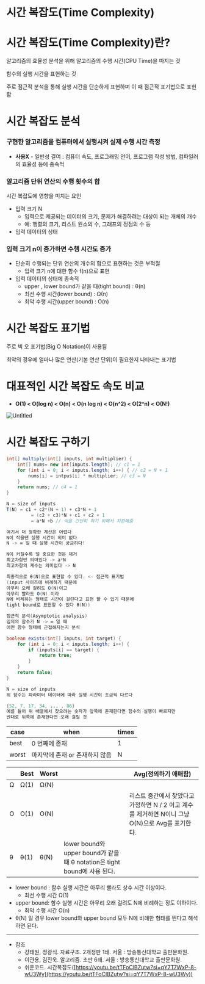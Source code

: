 # 시간 복잡도(Time Complexity)

# 시간 복잡도(Time Complexity)란?

알고리즘의 효율성 분석을 위해 알고리즘의 수행 시간(CPU Time)을 따지는 것

함수의 실행 시간을 표현하는 것

주로 점근적 분석을 통해 실행 시간을 단순하게 표현하며 이 때 점근적 표기법으로 표현함

# 시간 복잡도 분석

### 구현한 알고리즘을 컴퓨터에서 실행시켜 실제 수행 시간 측정

- **사용X** - 일반성 결여 : 컴퓨터 속도, 프로그래밍 언어, 프로그램 작성 방법, 컴파일러의 효율성 등에 종속적

### 알고리즘 단위 연산의 수행 횟수의 합

시간 복잡도에 영향을 미치는 요인

- 입력 크기 N
    - 입력으로 제공되는 데이터의 크기, 문제가 해결하려는 대상이 되는 개체의 개수
    - 예: 행렬의 크기, 리스트 원소의 수, 그래프의 정점의 수 등
- 입력 데이터의 상태

### 입력 크기 n이 증가하면 수행 시간도 증가

- 단순히 수행되는 단위 연산의 개수의 합으로 표현하는 것은 부적절
    - 입력 크기 n에 대한 함수 f(n)으로 표현
- 입력 데이터의 상태에 종속적
    - upper , lower bound가 같을 때(tight bound) : θ(n)
    - 최선 수행 시간(lower bound) : Ω(n)
    - 최악 수행 시간(upper bound) : O(n)

# 시간 복잡도 표기법

주로 빅 오 표기법(Big O Notation)이 사용됨

최악의 경우에 얼마나 많은 연산(기본 연산 단위)이 필요한지 나타내는 표기법

# 대표적인 시간 복잡도 속도 비교

- **O(1) < O(log n) < O(n) < O(n log n) < O(n^2) < O(2^n) < O(N!)**

![Untitled](%E1%84%89%E1%85%B5%E1%84%80%E1%85%A1%E1%86%AB%20%E1%84%87%E1%85%A9%E1%86%A8%E1%84%8C%E1%85%A1%E1%86%B8%E1%84%83%E1%85%A9(Time%20Complexity)%20e45c6ae1ea324ba993ee0e2cd53efaa7/Untitled.png)

# 시간 복잡도 구하기

```java
int[] multiply(int[] inputs, int multiplier) {
	int[] nums= new int[inputs.length]; // c1 = 1
	for (int i = 0; i < inputs.length; i++) { // c2 = N + 1
		nums[i] = intpus[i] * multiplier; // c3 = N
	}
	return nums; // c4 = 1
}

N = size of inputs
T(N) = c1 + c2*(N + 1) + c3*N + 1
		 = (c2 + c3)*N + c1 + c2 + 1
		 = a*N +b // 식을 간단히 하기 위해서 치환해줌

여기서 더 정확한 계산은 어렵다
N이 작을땐 실행 시간이 의미 없다
N -> ∞ 일 때 실행 시간이 궁금하다!

N이 커질수록 덜 중요한 것은 제거
최고차항만 의미있다 -> a*N
최고차항의 계수는 의미없다 -> N

최종적으로 θ(N)으로 표현할 수 있다. <- 점근적 표기법
(input 사이즈에 비례하기 때문에 
아무리 오래 걸려도 O(N)이고
아무리 빨라도 O(N) 이라 
N에 비례하는 형태로 시간이 걸린다고 표현 할 수 있기 때문에
tight bound로 표현할 수 있다 θ(N))

점근적 분석(Asymptotic analysis)
임의의 함수가 N -> ∞ 일 때
어떤 함수 형태에 근접해지는지 분석
```

```java
boolean exists(int[] inputs, int target) {
	for (int i = 0; i < inputs.length; i++) {
		if (inputs[i] == target) {
			return true;
		}
	}
	return false;
}

N = size of inputs
위 함수는 파라미터 데이터에 따라 실행 시간이 조금씩 다르다

{52, 7, 17, 34, ... , 86}
예를 들어 위 배열에서 찾으려는 숫자가 앞쪽에 존재한다면 함수의 실행이 빠르지만
반대로 뒤쪽에 존재한다면 오래 걸릴 것
```

| case | when | times |
| --- | --- | --- |
| best | 0 번째에 존재 | 1 |
| worst | 마지막에 존재 or 존재하지 않음 | N |

|  | Best | Worst |  | Avg(정의하기 애매함) |
| --- | --- | --- | --- | --- |
| Ω | Ω(1) | Ω(N) |  |  |
| O | O(1) | O(N) |  | 리스트 중간에서 찾았다고 가정하면 N / 2 이고 계수를 제거하면 N이니 그냥 O(N)으로 Avg를 표기한다. |
| θ | θ(1) | θ(N) | lower bound와 upper bound가 같을 때 θ notation은 tight bound에 사용 된다. |  |
- lower bound : 함수 실행 시간은 아무리 빨라도 상수 시간 이상이다.
    - 최선 수행 시간 Ω(1)
- upper bound: 함수 실행 시간은 아무리 오래 걸려도 N에 비례하는 정도 이하이다.
    - 최악 수행 시간 O(n)
- θ(N) 일 경우 lower bound와 upper bound 모두 N에 비례한 형태를 띈다고 해석하면 된다.

---

- 참조
    - 강태원, 정광식. 자료구조. 2개정판 1쇄. 서울 : 방송통신대학교 출판문화원.
    - 이관용, 김진욱. 알고리즘. 초판 6쇄. 서울 : 방송통신대학교 출판문화원.
    - 쉬운코드. 시간복잡도([https://youtu.be/tTFoClBZutw?si=qY7T7WxP-8-wU3Wy](https://youtu.be/tTFoClBZutw?si=qY7T7WxP-8-wU3Wy))